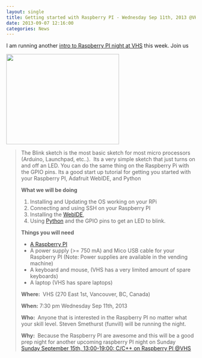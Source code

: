 ```yaml
---
layout: single
title: Getting started with Raspberry PI - Wednesday Sep 11th, 2013 @VHS
date: 2013-09-07 12:16:00
categories: News
---
```

I am running another <a href="https://vancouver.hackspace.ca/wp/2013/09/07/getting-started-with-raspberry-pi-wednesday-sep-11th-2013/">intro to Raspberry PI night at VHS</a> this week.
Join us

<img class="alignright" title="pi1l" alt="" src="http://vancouver.hackspace.ca/wp/wp-content/uploads/2013/09/pi1l-300x240.jpg" width="300" height="240" />
<blockquote>The Blink sketch is the most basic sketch for most micro processors (Arduino, Launchpad, etc..).  Its a very simple sketch that just turns on and off an LED. You can do the same thing on the Raspberry Pi with the GPIO pins. Its a good start up tutorial for getting you started with your Raspberry PI, Adafruit WebIDE, and Python

<strong>What we will be doing</strong>
<ol>
	<li>Installing and Updating the OS working on your RPi</li>
	<li>Connecting and using SSH on your Raspberry PI</li>
	<li>Installing the <a href="https://vancouver.hackspace.ca/wp/2013/02/04/raspberry-pi-python-webide-gpio-pins-blink-sketch-tuesday-feb-5th/(http://learn.adafruit.com/webide/overview">WebIDE</a>,</li>
	<li>Using <a href="http://www.python.org/">Python</a> and the GPIO pins to get an LED to blink.</li>
</ol>
<div>

<strong>Things you will need</strong>
<ul>
	<li><a href="http://www.raspberrypi.org/">A Raspberry PI</a></li>
	<li>A power supply (&gt;= 750 mA) and Mico USB cable for your Raspberry PI (Note: Power supplies are available in the vending machine)</li>
	<li>A keyboard and mouse, (VHS has a very limited amount of spare keyboards)</li>
	<li>A laptop (VHS has spare laptops)</li>
</ul>
</div>
<strong>Where: </strong>
VHS (270 East 1st, Vancouver, BC, Canada)

<strong>When:</strong>
7:30 pm Wednesday Sep 11th, 2013

<strong>Who: </strong>
Anyone that is interested in the Raspberry PI no matter what your skill level.
Steven Smethurst (funvill) will be running the night.

<strong>Why: </strong>
Because the Raspberry PI are awesome and this will be a good prep night for another upcoming raspberry PI night on Sunday
<a href="http://vancouver.hackspace.ca/wp/2013/08/13/2244/">Sunday September 15th, 13:00-19:00: C/C++ on Raspberry PI @VHS</a></blockquote>
&nbsp;
